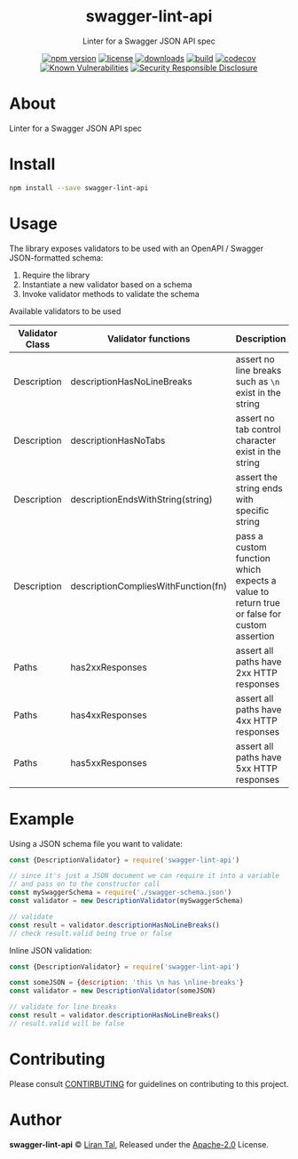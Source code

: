 <p align="center"><h1 align="center">
  swagger-lint-api
</h1>

<p align="center">
  Linter for a Swagger JSON API spec
</p>

<p align="center">
  <a href="https://www.npmjs.org/package/swagger-lint-api"><img src="https://badgen.net/npm/v/swagger-lint-api" alt="npm version"/></a>
  <a href="https://www.npmjs.org/package/swagger-lint-api"><img src="https://badgen.net/npm/license/swagger-lint-api" alt="license"/></a>
  <a href="https://www.npmjs.org/package/swagger-lint-api"><img src="https://badgen.net/npm/dt/swagger-lint-api" alt="downloads"/></a>
  <a href="https://travis-ci.org/lirantal/swagger-lint-api"><img src="https://badgen.net/travis/lirantal/swagger-lint-api" alt="build"/></a>
  <a href="https://codecov.io/gh/lirantal/swagger-lint-api"><img src="https://badgen.net/codecov/c/github/lirantal/swagger-lint-api" alt="codecov"/></a>
  <a href="https://snyk.io/test/github/lirantal/swagger-lint-api"><img src="https://snyk.io/test/github/lirantal/swagger-lint-api/badge.svg" alt="Known Vulnerabilities"/></a>
  <a href="https://github.com/nodejs/security-wg/blob/master/processes/responsible_disclosure_template.md"><img src="https://img.shields.io/badge/Security-Responsible%20Disclosure-yellow.svg" alt="Security Responsible Disclosure" /></a>
</p>

# About

Linter for a Swagger JSON API spec

# Install

```bash
npm install --save swagger-lint-api
```

# Usage

The library exposes validators to be used with an OpenAPI / Swagger JSON-formatted schema:

1. Require the library
2. Instantiate a new validator based on a schema
3. Invoke validator methods to validate the schema

Available validators to be used

| Validator Class | Validator functions                 | Description                                                                               |
| --------------- | ----------------------------------- | ----------------------------------------------------------------------------------------- |
| Description     | descriptionHasNoLineBreaks          | assert no line breaks such as `\n` exist in the string                                    |
| Description     | descriptionHasNoTabs                | assert no tab control character exist in the string                                       |
| Description     | descriptionEndsWithString(string)   | assert the string ends with specific string                                               |
| Description     | descriptionCompliesWithFunction(fn) | pass a custom function which expects a value to return true or false for custom assertion |
| Paths           | has2xxResponses                     | assert all paths have 2xx HTTP responses                                                  |
| Paths           | has4xxResponses                     | assert all paths have 4xx HTTP responses                                                  |
| Paths           | has5xxResponses                     | assert all paths have 5xx HTTP responses                                                  |

# Example

Using a JSON schema file you want to validate:

```js
const {DescriptionValidator} = require('swagger-lint-api')

// since it's just a JSON document we can require it into a variable
// and pass on to the constructor call
const mySwaggerSchema = require('./swagger-schema.json')
const validator = new DescriptionValidator(mySwaggerSchema)

// validate
const result = validator.descriptionHasNoLineBreaks()
// check result.valid being true or false
```

Inline JSON validation:

```js
const {DescriptionValidator} = require('swagger-lint-api')

const someJSON = {description: 'this \n has \nline-breaks'}
const validator = new DescriptionValidator(someJSON)

// validate for line breaks
const result = validator.descriptionHasNoLineBreaks()
// result.valid will be false
```

# Contributing

Please consult [CONTIRBUTING](./CONTRIBUTING.md) for guidelines on contributing to this project.

# Author

**swagger-lint-api** © [Liran Tal](https://github.com/lirantal), Released under the [Apache-2.0](./LICENSE) License.
